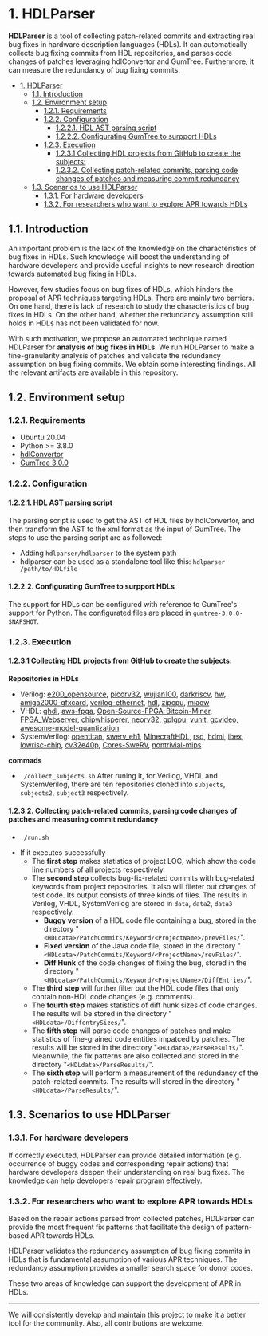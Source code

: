 # 1. HDLParser

<!-- title: HDLParser --> 

****HDLParser**** is a tool of collecting patch-related commits and extracting real bug fixes in hardware description languages (HDLs).
It can automatically collects bug fixing commits from HDL repositories, and parses code changes of patches leveraging hdlConvertor and GumTree. Furthermore, it can measure the redundancy of bug fixing commits.

- [1. HDLParser](#1-hdlparser)
  - [1.1. Introduction](#11-introduction)
  - [1.2. Environment setup](#12-environment-setup)
    - [1.2.1. Requirements](#121-requirements)
    - [1.2.2. Configuration](#122-configuration)
      - [1.2.2.1. HDL AST parsing script](#1221-hdl-ast-parsing-script)
      - [1.2.2.2. Configurating GumTree to surpport HDLs](#1222-configurating-gumtree-to-surpport-hdls)
    - [1.2.3. Execution](#123-execution)
      - [1.2.3.1 Collecting HDL projects from GitHub to create the subjects:](#1231-collecting-hdl-projects-from-github-to-create-the-subjects)
      - [1.2.3.2. Collecting patch-related commits, parsing code changes of patches and measuring commit redundancy](#1232-collecting-patch-related-commits-parsing-code-changes-of-patches-and-measuring-commit-redundancy)
  - [1.3. Scenarios to use HDLParser](#13-scenarios-to-use-hdlparser)
    - [1.3.1. For hardware developers](#131-for-hardware-developers)
    - [1.3.2. For researchers who want to explore APR towards HDLs](#132-for-researchers-who-want-to-explore-apr-towards-hdls)

## 1.1. Introduction

An important problem is the lack of the knowledge on the characteristics of bug fixes in HDLs. Such knowledge will boost the understanding of hardware developers and provide useful insights to new research direction towards automated bug fixing in HDLs.

However, few studies focus on bug fixes of HDLs, which hinders the proposal of APR techniques targeting HDLs. There are mainly two barriers. On one hand, there is lack of research to study the characteristics of bug fixes in HDLs. On the other hand, whether the redundancy assumption still holds in HDLs has not been validated for now.

With such motivation, we propose an automated technique named HDLParser for **analysis of bug fixes in HDLs**. We run HDLParser to make a fine-granularity analysis of patches and validate the redundancy assumption on bug fixing commits. We obtain some interesting findings. All the relevant artifacts are available in this repository.

## 1.2. Environment setup
### 1.2.1. Requirements

+ Ubuntu 20.04
+ Python >= 3.8.0
+ [hdlConvertor](https://github.com/Nic30/hdlConvertor)
+ [GumTree 3.0.0](https://github.com/GumTreeDiff/gumtree)

### 1.2.2. Configuration

#### 1.2.2.1. HDL AST parsing script

The parsing script is used to get the AST of HDL files by hdlConvertor, and then transform the AST to the xml format as the input of GumTree. The steps to use the parsing script are as followed:

* Adding `hdlparser/hdlparser` to the system path
* hdlparser can be used as a standalone tool like this: `hdlparser /path/to/HDLfile`

#### 1.2.2.2. Configurating GumTree to surpport HDLs

The support for HDLs can be configured with reference to GumTree's support for Python. The configurated files are placed in `gumtree-3.0.0-SNAPSHOT`.

### 1.2.3. Execution

#### 1.2.3.1 Collecting HDL projects from GitHub to create the subjects:

****Repositories in HDLs****

* Verilog: [e200_opensource](https://github.com/SI-RISCV/e200_opensource.git), [picorv32](https://github.com/cliffordwolf/picorv32.git), [wujian100](https://github.com/T-head-Semi/wujian100_open.git), [darkriscv](https://github.com/darklife/darkriscv.git), [hw](https://github.com/nvdla/hw.git), [amiga2000-gfxcard](https://github.com/mntmn/amiga2000-gfxcard.git), [verilog-ethernet](https://github.com/alexforencich/verilog-ethernet.git), [hdl](https://github.com/analogdevicesinc/hdl.git), [zipcpu](https://github.com/ZipCPU/zipcpu.git), [miaow](https://github.com/VerticalResearchGroup/miaow.git)
* VHDL: [ghdl](https://github.com/ghdl/ghdl.git), [aws-fpga](https://github.com/aws/aws-fpga.git), [Open-Source-FPGA-Bitcoin-Miner](https://github.com/progranism/Open-Source-FPGA-Bitcoin-Miner.git), [FPGA_Webserver](https://github.com/hamsternz/FPGA_Webserver.git), [chipwhisperer](https://github.com/newaetech/chipwhisperer.git), [neorv32](https://github.com/stnolting/neorv32.git), [gplgpu](https://github.com/asicguy/gplgpu.git), [vunit](https://github.com/VUnit/vunit.git), [gcvideo](https://github.com/ikorb/gcvideo.git), [awesome-model-quantization](https://github.com/htqin/awesome-model-quantization.git)
* SystemVerilog: [opentitan](https://github.com/lowRISC/opentitan.git), [swerv_eh1](https://github.com/westerndigitalcorporation/swerv_eh1.git), [MinecraftHDL](https://github.com/itsFrank/MinecraftHDL.git), [rsd](https://github.com/rsd-devel/rsd.git), [hdmi](https://github.com/hdl-util/hdmi.git), [ibex](https://github.com/lowRISC/ibex.git), [lowrisc-chip](https://github.com/lowRISC/lowrisc-chip.git), [cv32e40p](https://github.com/openhwgroup/cv32e40p.git), [Cores-SweRV](https://github.com/chipsalliance/Cores-SweRV.git), [nontrivial-mips](https://github.com/trivialmips/nontrivial-mips.git)

****commads****

* `./collect_subjects.sh` After runing it, for Verilog, VHDL and SystemVerilog, there are ten repositories cloned into `subjects`, `subjects2`, `subject3` respectively.

#### 1.2.3.2. Collecting patch-related commits, parsing code changes of patches and measuring commit redundancy

* `./run.sh`

- If it executes successfully
  - The **first step** makes statistics of project LOC, which show the code line numbers of all projects respectively.
  - The **second step** collects bug-fix-related commits with bug-related keywords from project repositories.
It also will fileter out changes of test code. Its output consists of three kinds of files. The results in Verilog, VHDL, SystemVerilog are stored in `data`, `data2`, `data3` respectively.
      - **Buggy version** of a HDL code file containing a bug, stored in the directory "`<HDLdata>/PatchCommits/Keyword/<ProjectName>/prevFiles/`".
      - **Fixed version** of the Java code file, stored in the directory "`<HDLdata>/PatchCommits/Keyword/<ProjectName>/revFiles/`".
      - **Diff Hunk** of the code changes of fixing the bug, stored in the directory "`<HDLdata>/PatchCommits/Keyword/<ProjectName>/DiffEntries/`".
  - The **third step** will further filter out the HDL code files that only contain non-HDL code changes (e.g. comments).
  - The **fourth step** makes statistics of diff hunk sizes of code changes. The results will be stored in the directory "`<HDLdata>/DiffentrySizes/`".
  - The **fifth step** will parse code changes of patches and make statistics of fine-grained code entities impatced by patches. The results will be stored in the directory "`<HDLdata>/ParseResults/`". Meanwhile, the fix patterns are also collected and stored in the directory "`<HDLdata>/ParseResults/`".
  - The **sixth step** will perform a measurement of the redundancy of the patch-related commits. The results will stored in the directory "`<HDLdata>/ParseResults/`".

## 1.3. Scenarios to use HDLParser

### 1.3.1. For hardware developers

If correctly executed, HDLParser can provide detailed information (e.g. occurrence of buggy codes and corresponding repair actions) that hardware developers deepen their understanding on real bug fixes. The knowledge can help developers repair program effectively.

### 1.3.2. For researchers who want to explore APR towards HDLs

Based on the repair actions parsed from collected patches, HDLParser can provide the most frequent fix patterns that facilitate the design of pattern-based APR towards HDLs. 

HDLParser validates the redundancy assumption of bug fixing commits in HDLs that is fundamental assumption of various APR techniques. The redundancy assumption provides a smaller search space for donor codes.

These two areas of knowledge can support the development of APR in HDLs.

----

We will consistently develop and maintain this project to make it a better tool for the community. Also, all contributions are welcome.
